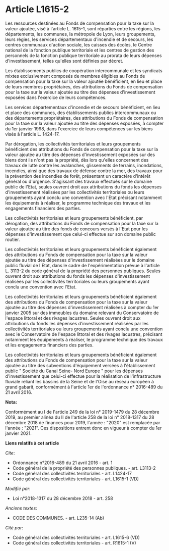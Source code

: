 # Article L1615-2

Les ressources destinées au Fonds de compensation pour la taxe sur la valeur ajoutée, visé à l'article L. 1615-1, sont
réparties entre les régions, les départements, les communes, la métropole de Lyon, leurs groupements, leurs régies, les
services départementaux d'incendie et de secours, les centres communaux d'action sociale, les caisses des écoles, le Centre
national de la fonction publique territoriale et les centres de gestion des personnels de la fonction publique territoriale
au prorata de leurs dépenses d'investissement, telles qu'elles sont définies par décret.

Les établissements publics de coopération intercommunale et les syndicats mixtes exclusivement composés de membres éligibles
au Fonds de compensation pour la taxe sur la valeur ajoutée bénéficient, en lieu et place de leurs membres propriétaires, des
attributions du Fonds de compensation pour la taxe sur la valeur ajoutée au titre des dépenses d'investissement exposées dans
l'exercice de leurs compétences.

Les services départementaux d'incendie et de secours bénéficient, en lieu et place des communes, des établissements publics
intercommunaux ou des départements propriétaires, des attributions du Fonds de compensation pour la taxe sur la valeur
ajoutée au titre des dépenses exposées, à compter du 1er janvier 1998, dans l'exercice de leurs compétences sur les biens
visés à l'article L. 1424-17.

Par dérogation, les collectivités territoriales et leurs groupements bénéficient des attributions du Fonds de compensation
pour la taxe sur la valeur ajoutée au titre des dépenses d'investissement exposées sur des biens dont ils n'ont pas la
propriété, dès lors qu'elles concernent des travaux de lutte contre les avalanches, glissements de terrains, inondations,
incendies, ainsi que des travaux de défense contre la mer, des travaux pour la prévention des incendies de forêt, présentant
un caractère d'intérêt général ou d'urgence. S'agissant des travaux effectués sur le domaine public de l'Etat, seules ouvrent
droit aux attributions du fonds les dépenses d'investissement réalisées par les collectivités territoriales ou leurs
groupements ayant conclu une convention avec l'Etat précisant notamment les équipements à réaliser, le programme technique
des travaux et les engagements financiers des parties.

Les collectivités territoriales et leurs groupements bénéficient, par dérogation, des attributions du Fonds de compensation
pour la taxe sur la valeur ajoutée au titre des fonds de concours versés à l'Etat pour les dépenses d'investissement que
celui-ci effectue sur son domaine public routier.

Les collectivités territoriales et leurs groupements bénéficient également des attributions du Fonds de compensation pour la
taxe sur la valeur ajoutée au titre des dépenses d'investissement réalisées sur le domaine public fluvial de l'Etat, dans le
cadre de l'expérimentation prévue à l'article L. 3113-2 du code général de la propriété des personnes publiques. Seules
ouvrent droit aux attributions du fonds les dépenses d'investissement réalisées par les collectivités territoriales ou leurs
groupements ayant conclu une convention avec l'Etat.

Les collectivités territoriales et leurs groupements bénéficient également des attributions du Fonds de compensation pour la
taxe sur la valeur ajoutée au titre des dépenses d'investissement réalisées à compter du 1er janvier 2005 sur des immeubles
du domaine relevant du Conservatoire de l'espace littoral et des rivages lacustres. Seules ouvrent droit aux attributions du
fonds les dépenses d'investissement réalisées par les collectivités territoriales ou leurs groupements ayant conclu une
convention avec le Conservatoire de l'espace littoral et des rivages lacustres, précisant notamment les équipements à
réaliser, le programme technique des travaux et les engagements financiers des parties.

Les collectivités territoriales et leurs groupements bénéficient également des attributions du Fonds de compensation pour la
taxe sur la valeur ajoutée au titre des subventions d'équipement versées à l'établissement public " Société du Canal Seine-
Nord Europe " pour les dépenses d'investissement que celui-ci effectue pour la réalisation de l'infrastructure fluviale
reliant les bassins de la Seine et de l'Oise au réseau européen à grand gabarit, conformément à l'article 1er de l'ordonnance
n° 2016-489 du 21 avril 2016.

**Nota:**

Conformément au I de l'article 249 de la loi n° 2019-1479 du 28 décembre 2019, au premier alinéa du II de l'article 258 de la
loi n° 2018-1317 du 28 décembre 2018 de finances pour 2019, l'année : "2020" est remplacée par l'année : "2021". Ces
dispositions entrent donc en vigueur à compter du 1er janvier 2021.

**Liens relatifs à cet article**

_Cite_:

  - Ordonnance n°2016-489 du 21 avril 2016 - art. 1
  - Code général de la propriété des personnes publiques. - art. L3113-2
  - Code général des collectivités territoriales - art. L1424-17
  - Code général des collectivités territoriales - art. L1615-1 (VD)

_Modifié par_:

  - Loi n°2018-1317 du 28 décembre 2018 - art. 258

_Anciens textes_:

  - CODE DES COMMUNES. - art. L235-14 (Ab)

_Cité par_:

  - Code général des collectivités territoriales - art. L1615-6 (VD)
  - Code général des collectivités territoriales - art. R1615-1 (V)
